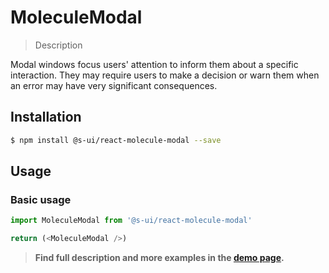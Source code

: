 # MoleculeModal

> Description

Modal windows focus users' attention to inform them about a specific interaction. They may require users to make a decision or warn them when an error may have very significant consequences.


## Installation

```sh
$ npm install @s-ui/react-molecule-modal --save
```

## Usage

### Basic usage
```js
import MoleculeModal from '@s-ui/react-molecule-modal'

return (<MoleculeModal />)
```


> **Find full description and more examples in the [demo page](#).**
